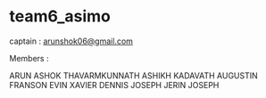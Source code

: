 # team6_asimo

captain : arunshok06@gmail.com

Members :

ARUN ASHOK THAVARMKUNNATH
ASHIKH KADAVATH
AUGUSTIN FRANSON
EVIN XAVIER
DENNIS JOSEPH
JERIN JOSEPH
